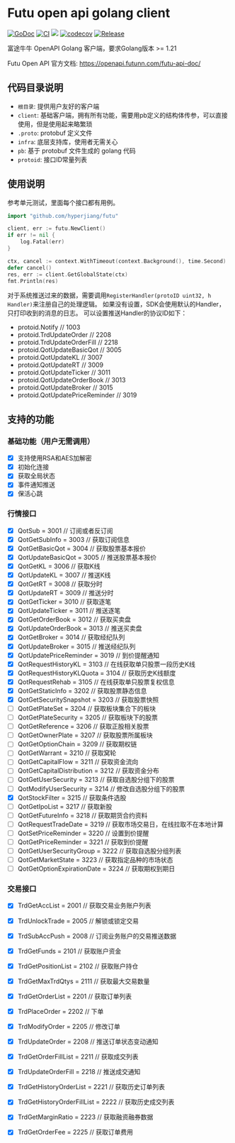 # Futu open api golang client

[![GoDoc](https://pkg.go.dev/badge/github.com/hyperjiang/futu)](https://pkg.go.dev/github.com/hyperjiang/futu)
[![CI](https://github.com/hyperjiang/futu/actions/workflows/ci.yml/badge.svg?branch=main)](https://github.com/hyperjiang/futu/actions/workflows/ci.yml)
[![](https://goreportcard.com/badge/github.com/hyperjiang/futu)](https://goreportcard.com/report/github.com/hyperjiang/futu)
[![codecov](https://codecov.io/gh/hyperjiang/futu/graph/badge.svg?token=iI7hyTEenz)](https://codecov.io/gh/hyperjiang/futu)
[![Release](https://img.shields.io/github/release/hyperjiang/futu.svg)](https://github.com/hyperjiang/futu/releases)

富途牛牛 OpenAPI Golang 客户端，要求Golang版本 >= 1.21

Futu Open API 官方文档: https://openapi.futunn.com/futu-api-doc/

## 代码目录说明

- `根目录`: 提供用户友好的客户端
- `client`: 基础客户端，拥有所有功能，需要用pb定义的结构体传参，可以直接使用，但是使用起来略繁琐
- `.proto`: protobuf 定义文件
- `infra`: 底层支持库，使用者无需关心
- `pb`: 基于 protobuf 文件生成的 golang 代码
- `protoid`: 接口ID常量列表

## 使用说明

参考单元测试，里面每个接口都有用例。

```go
import "github.com/hyperjiang/futu"

client, err := futu.NewClient()
if err != nil {
    log.Fatal(err)
}

ctx, cancel := context.WithTimeout(context.Background(), time.Second)
defer cancel()
res, err := client.GetGlobalState(ctx)
fmt.Println(res)
```

对于系统推送过来的数据，需要调用`RegisterHandler(protoID uint32, h Handler)`来注册自己的处理逻辑。
如果没有设置，SDK会使用默认的Handler，只打印收到的消息的日志。
可以设置推送Handler的协议ID如下：
- protoid.Notify // 1003
- protoid.TrdUpdateOrder // 2208
- protoid.TrdUpdateOrderFill // 2218
- protoid.QotUpdateBasicQot // 3005
- protoid.QotUpdateKL // 3007
- protoid.QotUpdateRT // 3009
- protoid.QotUpdateTicker // 3011
- protoid.QotUpdateOrderBook // 3013
- protoid.QotUpdateBroker // 3015
- protoid.QotUpdatePriceReminder // 3019

## 支持的功能

### 基础功能（用户无需调用）
- [x] 支持使用RSA和AES加解密
- [x] 初始化连接
- [x] 获取全局状态
- [x] 事件通知推送
- [x] 保活心跳

### 行情接口
- [x] QotSub                     = 3001 // 订阅或者反订阅
- [x] QotGetSubInfo              = 3003 // 获取订阅信息
- [x] QotGetBasicQot             = 3004 // 获取股票基本报价
- [x] QotUpdateBasicQot          = 3005 // 推送股票基本报价
- [x] QotGetKL                   = 3006 // 获取K线
- [x] QotUpdateKL                = 3007 // 推送K线
- [x] QotGetRT                   = 3008 // 获取分时
- [x] QotUpdateRT                = 3009 // 推送分时
- [x] QotGetTicker               = 3010 // 获取逐笔
- [x] QotUpdateTicker            = 3011 // 推送逐笔
- [x] QotGetOrderBook            = 3012 // 获取买卖盘
- [x] QotUpdateOrderBook         = 3013 // 推送买卖盘
- [x] QotGetBroker               = 3014 // 获取经纪队列
- [x] QotUpdateBroker            = 3015 // 推送经纪队列
- [x] QotUpdatePriceReminder     = 3019 // 到价提醒通知
- [x] QotRequestHistoryKL        = 3103 // 在线获取单只股票一段历史K线
- [x] QotRequestHistoryKLQuota   = 3104 // 获取历史K线额度
- [x] QotRequestRehab            = 3105 // 在线获取单只股票复权信息
- [x] QotGetStaticInfo           = 3202 // 获取股票静态信息
- [x] QotGetSecuritySnapshot     = 3203 // 获取股票快照
- [ ] QotGetPlateSet             = 3204 // 获取板块集合下的板块
- [ ] QotGetPlateSecurity        = 3205 // 获取板块下的股票
- [ ] QotGetReference            = 3206 // 获取正股相关股票
- [ ] QotGetOwnerPlate           = 3207 // 获取股票所属板块
- [ ] QotGetOptionChain          = 3209 // 获取期权链
- [ ] QotGetWarrant              = 3210 // 获取窝轮
- [ ] QotGetCapitalFlow          = 3211 // 获取资金流向
- [ ] QotGetCapitalDistribution  = 3212 // 获取资金分布
- [ ] QotGetUserSecurity         = 3213 // 获取自选股分组下的股票
- [ ] QotModifyUserSecurity      = 3214 // 修改自选股分组下的股票
- [x] QotStockFilter             = 3215 // 获取条件选股
- [ ] QotGetIpoList              = 3217 // 获取新股
- [ ] QotGetFutureInfo           = 3218 // 获取期货合约资料
- [ ] QotRequestTradeDate        = 3219 // 获取市场交易日，在线拉取不在本地计算
- [ ] QotSetPriceReminder        = 3220 // 设置到价提醒
- [ ] QotGetPriceReminder        = 3221 // 获取到价提醒
- [ ] QotGetUserSecurityGroup    = 3222 // 获取自选股分组列表
- [ ] QotGetMarketState          = 3223 // 获取指定品种的市场状态
- [ ] QotGetOptionExpirationDate = 3224 // 获取期权到期日

### 交易接口
- [x] TrdGetAccList              = 2001 // 获取交易业务账户列表
- [x] TrdUnlockTrade             = 2005 // 解锁或锁定交易
- [x] TrdSubAccPush              = 2008 // 订阅业务账户的交易推送数据
- [x] TrdGetFunds                = 2101 // 获取账户资金
- [x] TrdGetPositionList         = 2102 // 获取账户持仓
- [x] TrdGetMaxTrdQtys           = 2111 // 获取最大交易数量
- [x] TrdGetOrderList            = 2201 // 获取订单列表
- [x] TrdPlaceOrder              = 2202 // 下单
- [x] TrdModifyOrder             = 2205 // 修改订单
- [x] TrdUpdateOrder             = 2208 // 推送订单状态变动通知
- [x] TrdGetOrderFillList        = 2211 // 获取成交列表
- [x] TrdUpdateOrderFill         = 2218 // 推送成交通知
- [x] TrdGetHistoryOrderList     = 2221 // 获取历史订单列表
- [x] TrdGetHistoryOrderFillList = 2222 // 获取历史成交列表
- [x] TrdGetMarginRatio          = 2223 // 获取融资融券数据
- [x] TrdGetOrderFee             = 2225 // 获取订单费用

